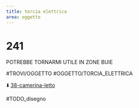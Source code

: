 ```yaml
---
title: torcia elettrica
area: oggetto
---
```

# 241
POTREBBE TORNARMI UTILE IN ZONE BUIE

#TROVI/OGGETTO #OGGETTO/TORCIA_ELETTRICA

⬇️ [38-camerina-letto](38-camerina-letto.md)

#TODO_disegno